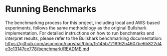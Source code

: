 # Running Benchmarks
The benchmarking process for this project, including local and AWS-based experiments, follows the same methodology as the original Bullshark implementation. For detailed instructions on how to run benchmarks and interpret results, please refer to the Bullshark benchmarking documentation:
https://github.com/asonnino/narwhal/blob/f5145b7219f62b4607be65822d4e3c13147ce778/benchmark/README.md
